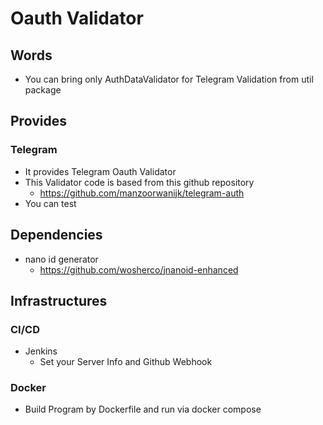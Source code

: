 # Oauth Validator

## Words
* You can bring only AuthDataValidator for Telegram Validation from util package

## Provides

### Telegram

* It provides Telegram Oauth Validator
* This Validator code is based from this github repository
  * https://github.com/manzoorwanijk/telegram-auth
* You can test 

## Dependencies
* nano id generator
  * https://github.com/wosherco/jnanoid-enhanced

## Infrastructures

### CI/CD
* Jenkins
  * Set your Server Info and Github Webhook

### Docker
* Build Program by Dockerfile and run via docker compose